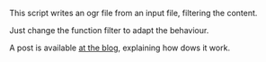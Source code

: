 This script writes an ogr file from an input file, filtering the content.

Just change the function filter to adapt the behaviour. 

A post is available [at the blog](http://geoexamples.blogspot.com/2013/04/fast-tip-filtering-features-using-ogr.html), explaining how dows it work.